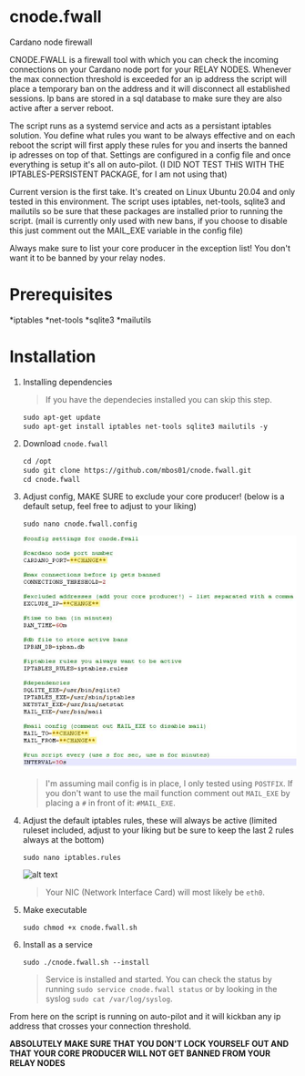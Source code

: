 # cnode.fwall
Cardano node firewall

CNODE.FWALL is a firewall tool with which you can check the incoming connections on your Cardano node port for your RELAY NODES. Whenever the max connection threshold is exceeded for an ip address the script will place a temporary ban on the address and it will disconnect all established sessions. Ip bans are stored in a sql database to make sure they are also active after a server reboot. 

The script runs as a systemd service and acts as a persistant iptables solution. You define what rules you want to be always effective and on each reboot the script will first apply these rules for you and inserts the banned ip adresses on top of that. Settings are configured in a config file and once everything is setup it's all on auto-pilot. (I DID NOT TEST THIS WITH THE IPTABLES-PERSISTENT PACKAGE, for I am not using that)

Current version is the first take. It's created on Linux Ubuntu 20.04 and only tested in this environment. The script uses iptables, net-tools, sqlite3 and mailutils so be sure that these packages are installed prior to running the script. (mail is currently only used with new bans, if you choose to disable this just comment out the MAIL_EXE variable in the config file)

Always make sure to list your core producer in the exception list! You don't want it to be banned by your relay nodes.

# Prerequisites
*iptables
*net-tools
*sqlite3
*mailutils

# Installation
1. Installing dependencies
   > If you have the dependecies installed you can skip this step.
   ```
   sudo apt-get update
   sudo apt-get install iptables net-tools sqlite3 mailutils -y
   ```
   
2. Download `cnode.fwall`
   ```
   cd /opt
   sudo git clone https://github.com/mbos01/cnode.fwall.git
   cd cnode.fwall
   ```
   
3. Adjust config, MAKE SURE to exclude your core producer! (below is a default setup, feel free to adjust to your liking)
   ```
   sudo nano cnode.fwall.config
   ```
   ![alt text](https://github.com/mbos01/media/blob/main/cnode.fwall/cnode.fwall.config.jpg?raw=true)

   > I'm assuming mail config is in place, I only tested using `POSTFIX`. If you don't want to use the mail function comment out `MAIL_EXE` by placing a `#` in front of it: `#MAIL_EXE`.

4. Adjust the default iptables rules, these will always be active (limited ruleset included, adjust to your liking but be sure to keep the last 2 rules always at the bottom)
   ```
   sudo nano iptables.rules
   ```
   ![alt text](https://github.com/mbos01/media/blob/main/iptables.rules.jpg?raw=true)
   > Your NIC (Network Interface Card) will most likely be `eth0`.
   > 

5. Make executable
   ```
   sudo chmod +x cnode.fwall.sh
   ```
   
6. Install as a service
   ```
   sudo ./cnode.fwall.sh --install
   ```
   > Service is installed and started. You can check the status by running `sudo service cnode.fwall status` or by looking in the syslog `sudo cat /var/log/syslog`.
   > 

From here on the script is running on auto-pilot and it will kickban any ip address that crosses your connection threshold.

**ABSOLUTELY MAKE SURE THAT YOU DON'T LOCK YOURSELF OUT AND THAT YOUR CORE PRODUCER WILL NOT GET BANNED FROM YOUR RELAY NODES**

 
